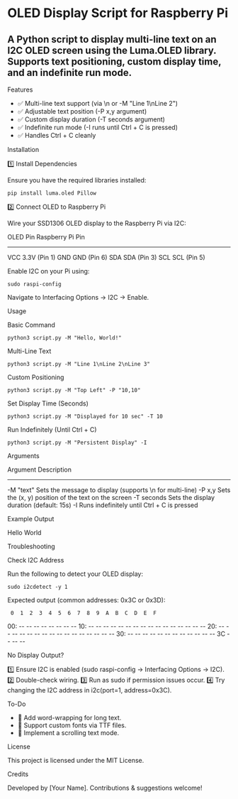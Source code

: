 # OLED Display Script for Raspberry Pi

## A Python script to display multi-line text on an I2C OLED screen using the Luma.OLED library. Supports text positioning, custom display time, and an indefinite run mode.

Features

- ✅ Multi-line text support (via \n or -M "Line 1\nLine 2")
- ✅ Adjustable text position (-P x,y argument)
- ✅ Custom display duration (-T seconds argument)
- ✅ Indefinite run mode (-I runs until Ctrl + C is pressed)
- ✅ Handles Ctrl + C cleanly

Installation

1️⃣ Install Dependencies

Ensure you have the required libraries installed:

    pip install luma.oled Pillow

2️⃣ Connect OLED to Raspberry Pi

Wire your SSD1306 OLED display to the Raspberry Pi via I2C:

OLED Pin   Raspberry Pi Pin
--------   ----------------
VCC        3.3V (Pin 1)
GND        GND (Pin 6)
SDA        SDA (Pin 3)
SCL        SCL (Pin 5)

Enable I2C on your Pi using:

    sudo raspi-config

Navigate to Interfacing Options → I2C → Enable.

Usage

Basic Command

    python3 script.py -M "Hello, World!"

Multi-Line Text

    python3 script.py -M "Line 1\nLine 2\nLine 3"

Custom Positioning

    python3 script.py -M "Top Left" -P "10,10"

Set Display Time (Seconds)

    python3 script.py -M "Displayed for 10 sec" -T 10

Run Indefinitely (Until Ctrl + C)

    python3 script.py -M "Persistent Display" -I

Arguments

Argument     Description
---------    ---------------------------------------------------
-M "text"    Sets the message to display (supports \n for multi-line)
-P x,y       Sets the (x, y) position of the text on the screen
-T seconds   Sets the display duration (default: 15s)
-I           Runs indefinitely until Ctrl + C is pressed

Example Output

Hello
World

Troubleshooting

Check I2C Address

Run the following to detect your OLED display:

    sudo i2cdetect -y 1

Expected output (common addresses: 0x3C or 0x3D):

     0  1  2  3  4  5  6  7  8  9  A  B  C  D  E  F
00:                         -- -- -- -- -- -- -- --
10: -- -- -- -- -- -- -- -- -- -- -- -- -- -- -- --
20: -- -- -- -- -- -- -- -- -- -- -- -- -- -- -- --
30: -- -- -- -- -- -- -- -- -- -- -- -- 3C -- -- --

No Display Output?

1️⃣ Ensure I2C is enabled (sudo raspi-config → Interfacing Options → I2C).
2️⃣ Double-check wiring.
3️⃣ Run as sudo if permission issues occur.
4️⃣ Try changing the I2C address in i2c(port=1, address=0x3C).

To-Do

- 🔹 Add word-wrapping for long text.
- 🔹 Support custom fonts via TTF files.
- 🔹 Implement a scrolling text mode.

License

This project is licensed under the MIT License.

Credits

Developed by [Your Name]. Contributions & suggestions welcome!
